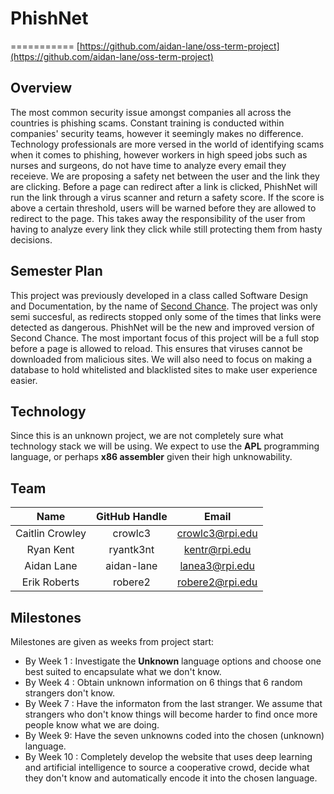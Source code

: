 # PhishNet

===========
[https://github.com/aidan-lane/oss-term-project](https://github.com/aidan-lane/oss-term-project)

Overview
--------
The most common security issue amongst companies all across the countries is phishing scams. Constant training is conducted within companies' security teams, however it seemingly makes no difference. Technology professionals are more versed in the world of identifying scams when it comes to phishing, however workers in high speed jobs such as nurses and surgeons, do not have time to analyze every email they receieve. We are proposing a safety net between the user and the link they are clicking. Before a page can redirect after a link is clicked, PhishNet will run the link through a virus scanner and return a safety score. If the score is above a certain threshold, users will be warned before they are allowed to redirect to the page. This takes away the responsibility of the user from having to analyze every link they click while still protecting them from hasty decisions.

Semester Plan
-------------
This project was previously developed in a class called Software Design and Documentation, by the name of [Second Chance](https://github.com/gwang111/SecondChance). The project was only semi succesful, as redirects stopped only some of the times that links were detected as dangerous. PhishNet will be the new and improved version of Second Chance. The most important focus of this project will be a full stop before a page is allowed to reload. This ensures that viruses cannot be downloaded from malicious sites. We will also need to focus on making a database to hold whitelisted and blacklisted sites to make user experience easier.

Technology
----------
Since this is an unknown project, we are not completely sure what technology stack we will be using. We expect to use the **APL** programming language, or perhaps **x86 assembler** given their high unknowability. 

Team
----
| **Name** | **GitHub Handle** | **Email** |
|:------:|:-------:|:------:|
| Caitlin Crowley | crowlc3 | crowlc3@rpi.edu | 
| Ryan Kent | ryantk3nt | kentr@rpi.edu |
| Aidan Lane | aidan-lane | lanea3@rpi.edu | 
| Erik Roberts | robere2 | robere2@rpi.edu |

Milestones
----------
Milestones are given as weeks from project start:

- By Week 1 : Investigate the **Unknown** language options and choose one best suited to encapsulate what we don't know.
- By Week 4 : Obtain unknown information on 6 things that 6 random strangers don't know.
- By Week 7 : Have the informaton from the last stranger. We assume that strangers who don't know things will become harder to find once more people know what we are doing.
- By Week 9: Have the seven unknowns coded into the chosen (unknown) language.
- By Week 10 : Completely develop the website that uses deep learning and artificial intelligence to source a cooperative crowd, decide what they don't know and automatically encode it into the chosen language. 
